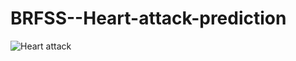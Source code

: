 # BRFSS--Heart-attack-prediction
![Heart attack](https://www.emergencyphysicians.org/siteassets/emphysicians/all-images/kwtg/heart-attack.jpg)

